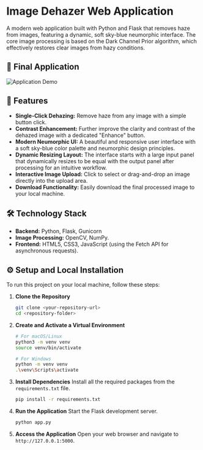 # Image Dehazer Web Application

A modern web application built with Python and Flask that removes haze from images, featuring a dynamic, soft sky-blue neumorphic interface. The core image processing is based on the Dark Channel Prior algorithm, which effectively restores clear images from hazy conditions.

## 📸 Final Application


![Application Demo](https://github.com/user-attachments/assets/065d1d0d-3048-417c-97b8-00084974b20f)


## 🚀 Features

- **Single-Click Dehazing:** Remove haze from any image with a simple button click.
- **Contrast Enhancement:** Further improve the clarity and contrast of the dehazed image with a dedicated "Enhance" button.
- **Modern Neumorphic UI:** A beautiful and responsive user interface with a soft sky-blue color palette and neumorphic design principles.
- **Dynamic Resizing Layout:** The interface starts with a large input panel that dynamically resizes to be equal with the output panel after processing for an intuitive workflow.
- **Interactive Image Upload:** Click to select or drag-and-drop an image directly into the upload area.
- **Download Functionality:** Easily download the final processed image to your local machine.

## 🛠️ Technology Stack

- **Backend:** Python, Flask, Gunicorn
- **Image Processing:** OpenCV, NumPy.
- **Frontend:** HTML5, CSS3, JavaScript (using the Fetch API for asynchronous requests).

## ⚙️ Setup and Local Installation

To run this project on your local machine, follow these steps:

1.  **Clone the Repository**
    ```bash
    git clone <your-repository-url>
    cd <repository-folder>
    ```

2.  **Create and Activate a Virtual Environment**
    ```bash
    # For macOS/Linux
    python3 -m venv venv
    source venv/bin/activate

    # For Windows
    python -m venv venv
    .\venv\Scripts\activate
    ```

3.  **Install Dependencies**
    Install all the required packages from the `requirements.txt` file.
    ```bash
    pip install -r requirements.txt
    ```

4.  **Run the Application**
    Start the Flask development server.
    ```bash
    python app.py
    ```

5.  **Access the Application**
    Open your web browser and navigate to `http://127.0.0.1:5000`.